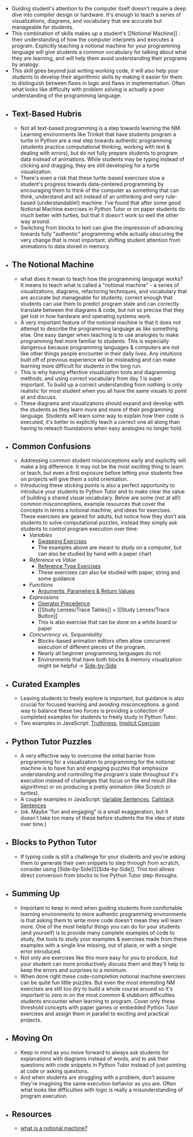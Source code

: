 - Guiding student's attention to the computer itself doesn't require a deep dive into compiler design or hardware. It's enough to teach a series of visualizations, diagrams, and vocabulary that are accurate but manageable for students.
- This combination of skills makes up a student's [[Notional Machine]] : their understanding of how the computer interprets and executes a program. Explicitly teaching a notional machine for your programming language will give students a common vocabulary for talking about what they are learning, and will help them avoid understanding their programs by analogy.
- This skill goes beyond just writing working code, it will also help your students to develop their algorithmic skills by making it easier for them to distinguish between flaws in logic and flaws in implementation. Often what looks like difficulty with problem solving is actually a poor understanding of the programming language.
- ## Text-Based Hubris
	- Not all text-based programming is a step towards learning the NM. Learning environments like Trinket that have students program a turtle in Python are a real step towards authentic programming (students practice computational thinking, working with text & dealing with errors), but do not fully prepare students to program data instead of animations. While students may be typing instead of clicking and dragging, they are still developing for a turtle visualization.
	- There's even a risk that these turtle-based exercises slow a student's progress towards data-centered programming by encouraging them to think of the computer as something that can think, understand and act instead of an unthinking and very rule-based (understandable!) machine. I've found that after some good Notional Machine exercises in Python Tutor or on paper students do much better with turtles, but that it doesn't work so well the other way around.
	- Switching from blocks to text can give the impression of advancing towards fully "authentic" programming while actually obscuring the very change that is most important: shifting student attention from animations to data stored in memory.
- ## The Notional Machine
	- what does it mean to teach how the programming language works? It means to teach what is called a "notional machine" - a series of visualizations, diagrams, refactoring techniques, and vocabulary that are accurate but manageable for students; correct enough that students can use them to predict program state and can correctly translate between the diagrams & code, but not so precise that they get lost in how hardware and operating systems work.
	- A very important feature of the notional machine is that it does not attempt to describe the programming language as _like_ something else.  One easy danger when teaching is to use analogies to make programming feel more familiar to students.  This is especially dangerous because programming languages & computers are not like other things people encounter in their daily lives.  Any intuitions built off of previous experience will be misleading and can make learning more difficult for students in the long run.
	- This is why having effective visualization tools and diagramming methods, and using correct vocabulary from day 1 is super important.  To build up a correct understanding from nothing is only realistic for most student when you all have the same visuals to point at and discuss.
	- These diagrams and visualizations should expand and develop with the students as they learn more and more of their programming language.   Students will learn some way to explain how their code is executed, it's better to explicitly teach a correct one all along than having to reteach foundations when easy analogies no longer hold.
- ## Common Confusions
	- Addressing common student misconceptions early and explicitly will make a big difference.  It may not be the most exciting thing to learn or teach, but even a first exposure before letting your students free on projects will give them a solid orientation.
	- Introducing these sticking points is also a perfect opportunity to introduce your students to Python Tutor and to make clear the value of building a shared visual vocabulary.  Below are some (not at all!) common misconceptions, example resources that cover the concepts in terms a notional machine, and ideas for exercises.  These exercises are geared for adults, but notice how they don't ask students to solve computational puzzles, instead they simply ask students to control program execution over time:
		- _Variables_
			- [Swapping Exercises](https://github.com/DeNepo/inside-js/tree/main/0-asserting/2-isolate/3-value-swaps)
			- The examples above are meant to study on a computer, but can also be studied by hand with a paper chart
		- _Reference vs Value_
			- [Reference Type Exercises](https://github.com/DeNepo/inside-js/tree/main/7-arrays/1-isolate/5-reference-vs-value)
			- These exercises can also be studied with paper, string and some guidance
		- _Functions_
			- [Arguments, Parameters & Return Values](https://github.com/DeNepo/inside-js/tree/main/3-functions/1-functions)
		- _Expressions_
			- [Operator Precedence](https://github.com/DeNepo/inside-js/tree/main/1-primitives-and-operators/4-operator-precedence)
			- [[Study Lenses/Trace Tables]] + [[Study Lenses/Trace Button]]
			- This is also exercise that can be done on a white board or paper
		- _Concurrency vs. Sequentiality_
			- Blocks-based animation editors often allow concurrent execution of different pieces of the program.
			- Nearly all beginner programming languages do not
			- Environments that have both blocks & memory visualization might be helpful -> [Side-by-Side](https://blocks-to-text.github.io/side-by-side/)
- ## Curated Examples
	- Leaving students to freely explore is important, but guidance is also crucial for focused learning and avoiding misconceptions.  a good way to balance these two forces is providing a collection of completed examples for students to freely study in Python Tutor.
	- Two examples in JavaScript: [Truthiness](https://github.com/janke-learning/truthiness), [Implicit Coercion](https://github.com/colevandersWands/implicit-coercion)
- ## Python Tutor Puzzles
	- A very effective way to overcome the initial barrier from programming for a visualization to programming for the notional machine is to have fun and engaging puzzles that emphasize understanding and controlling the program's state throughout it's execution instead of challenges that focus on the end result (like algorithms) or on producing a pretty animation (like Scratch or turtles).
	- A couple examples in JavaScript: [Variable Sentences](https://github.com/janke-learning/variables-and-hoisting/blob/master/README.md/#sentences), [Callstack Sentences](https://github.com/colevandersWands/function-exercises/blob/master/3-callstack.md)
	- (ok.  Maybe "fun and engaging" is a small exaggeration, but it doesn't take too many of these before students the the idea of state over time.)
- ## Blocks to Python Tutor
	- If typing code is still a challenge for your students and you're asking them to generate their own snippets to step through from scratch, consider using [Side-by-Side]([[Side-by-Side]].  This tool allows direct conversion from blocks to live Python Tutor step-throughs.
- ## Summing Up
	- Important to keep in mind  when guiding students from comfortable learning environments to more authentic programming environments is that asking them to write more code doesn't mean they will learn more. One of the most helpful things you can do for your students (and yourself) is to provide many complete examples of code to study, the tools to study your examples & exercises made from these examples with a single line missing, out of place, or with a single error introduced.
	- Not only are exercises like this more easy for you to produce, but your student can more productively discuss them and they'll help to keep the errors and surprises to a minimum.
	- When done right these code-completion notional machine exercises can be quite fun little puzzles.  But even the most interesting NM exercises are still too dry to build a whole course around so it's important to zero in on the most common & stubborn difficulties students encounter when learning to program.  Cover only these threshold concepts with paper games or embedded Python Tutor exercises and assign them in parallel to exciting and practical projects.
- ## Moving On
	- Keep in mind as you move forward to always ask students for explanations with diagrams instead of words, and to ask their questions with code snippets in Python Tutor instead of just pointing at code or asking questions.
	- And when students are struggling with a problem, don't assume they're imagining the same execution behavior as you are.  Often what looks like difficulties with logic is really a misunderstanding of program execution.
- ## Resources
	- [what is a notional machine?](https://computinged.wordpress.com/2012/05/24/defining-what-does-it-mean-to-understand-computing/)